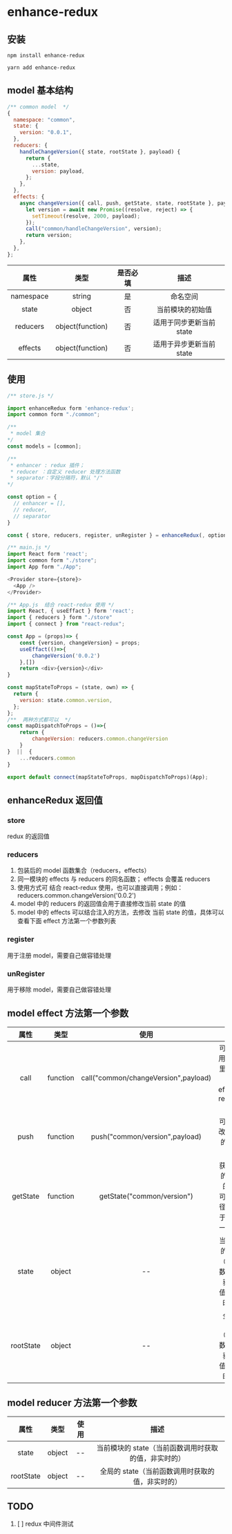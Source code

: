 # enhance-redux

## 安装

```
npm install enhance-redux
```

```
yarn add enhance-redux
```

## model 基本结构

```javascript
/** common model  */
{
  namespace: "common",
  state: {
    version: "0.0.1",
  },
  reducers: {
    handleChangeVersion({ state, rootState }, payload) {
      return {
        ...state,
        version: payload,
      };
    },
  },
  effects: {
    async changeVersion({ call, push, getState, state, rootState }, payload) {
      let version = await new Promise((resolve, reject) => {
        setTimeout(resolve, 2000, payload);
      });
      call("common/handleChangeVersion", version);
      return version;
    },
  },
};

```

|   属性    |       类型       | 是否必填 |           描述           |
| :-------: | :--------------: | :------: | :----------------------: |
| namespace |      string      |    是    |         命名空间         |
|   state   |      object      |    否    |     当前模块的初始值     |
| reducers  | object(function) |    否    | 适用于同步更新当前 state |
|  effects  | object(function) |    否    | 适用于异步更新当前 state |

## 使用

```javascript
/** store.js */

import enhanceRedux form 'enhance-redux';
import common form "./common";

/**
 * model 集合
*/
const models = [common];

/**
 * enhancer : redux 插件；
 * reducer ：自定义 reducer 处理方法函数
 * separator：字段分隔符，默认 "/"
*/

const option = {
  // enhancer = [],
  // reducer,
  // separator
}

const { store, reducers, register, unRegister } = enhanceRedux(, option);

```

```javascript
/** main.js */
import React form 'react';
import common form "./store";
import App form "./App";

<Provider store={store}>
  <App />
</Provider>

```

```javascript
/** App.js  结合 react-redux 使用 */
import React, { useEffact } form 'react';
import { reducers } form "./store"
import { connect } from "react-redux";

const App = (props)=> {
    const {version, changeVersion} = props;
    useEffact(()=>{
        changeVersion('0.0.2')
    },[])
    return <div>{version}</div>
}

const mapStateToProps = (state, own) => {
  return {
    version: state.common.version,
  };
};
/**  两种方式都可以  */
const mapDispatchToProps = ()=>{
    return {
        changeVersion: reducers.common.changeVersion
    }
}  ||  {
    ...reducers.common
}

export default connect(mapStateToProps, mapDispatchToProps)(App);

```

## enhanceRedux 返回值

### store

redux 的返回值

### reducers

1. 包装后的 model 函数集合（reducers，effects）
2. 同一模块的 effects 与 reducers 的同名函数； effects 会覆盖 reducers
3. 使用方式可 结合 react-redux 使用，也可以直接调用；例如： reducers.common.changeVersion('0.0.2')
4. model 中的 reducers 的返回值会用于直接修改当前 state 的值
5. model 中的 effects 可以结合注入的方法，去修改 当前 state 的值，具体可以查看下面 effect 方法第一个参数列表

### register

用于注册 model，需要自己做容错处理

### unRegister

用于移除 model，需要自己做容错处理

## model effect 方法第一个参数

|   属性    |   类型   |                 使用                 |                           描述                           |
| :-------: | :------: | :----------------------------------: | :------------------------------------------------------: |
|   call    | function | call("common/changeVersion",payload) |    可任意调用 model 里的注册的 effects，reducers 方法    |
|   push    | function |    push("common/version",payload)    |               可任意修改 model 的 state 值               |
| getState  | function |      getState("common/version")      | 获取最新的 state 的值； 可传入路径参数用于获取某一特定值 |
|   state   |  object  |                  --                  |   当前模块的 state（当前函数调用时获取的值，非实时的）   |
| rootState |  object  |                  --                  |     全局的 state（当前函数调用时获取的值，非实时的）     |

## model reducer 方法第一个参数

|   属性    |  类型  | 使用 |                         描述                         |
| :-------: | :----: | :--: | :--------------------------------------------------: |
|   state   | object |  --  | 当前模块的 state（当前函数调用时获取的值，非实时的） |
| rootState | object |  --  |   全局的 state（当前函数调用时获取的值，非实时的）   |

## TODO

1. [ ] redux 中间件测试

